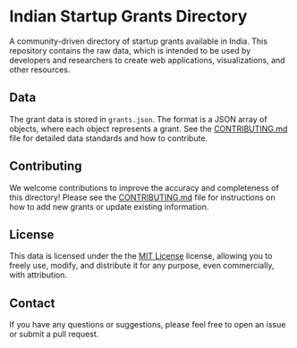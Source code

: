 # Indian Startup Grants Directory

A community-driven directory of startup grants available in India.  This repository contains the raw data, which is intended to be used by developers and researchers to create web applications, visualizations, and other resources.

## Data

The grant data is stored in `grants.json`.  The format is a JSON array of objects, where each object represents a grant.  See the [CONTRIBUTING.md](CONTRIBUTING.md) file for detailed data standards and how to contribute.

## Contributing

We welcome contributions to improve the accuracy and completeness of this directory!  Please see the [CONTRIBUTING.md](CONTRIBUTING.md) file for instructions on how to add new grants or update existing information.

## License

This data is licensed under the the [MIT License](LICENSE) license, allowing you to freely use, modify, and distribute it for any purpose, even commercially, with attribution.

## Contact

If you have any questions or suggestions, please feel free to open an issue or submit a pull request.
